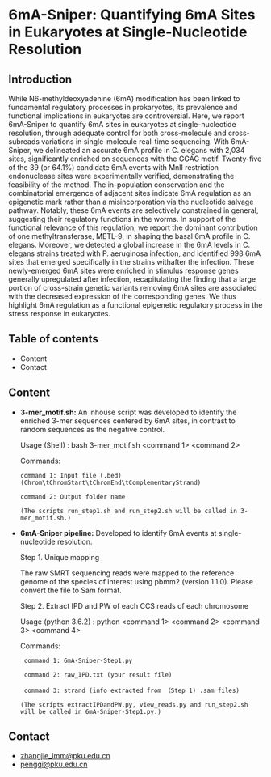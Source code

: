 # **6mA-Sniper: Quantifying 6mA Sites in Eukaryotes at Single-Nucleotide Resolution**

## Introduction

While N6-methyldeoxyadenine (6mA) modification has been linked to fundamental regulatory processes in prokaryotes, its prevalence and functional implications in eukaryotes are controversial. Here, we report 6mA-Sniper to quantify 6mA sites in eukaryotes at single-nucleotide resolution,  through adequate control for both cross-molecule and cross-subreads variations in single-molecule real-time sequencing. With 6mA-Sniper, we delineated an accurate 6mA profile in C. elegans with 2,034 sites, significantly enriched on sequences with the GGAG motif. Twenty-five of the 39 (or 64.1%) candidate 6mA events with MnlI restriction endonuclease sites were experimentally verified, demonstrating the feasibility of the method. The in-population conservation and the combinatorial emergence of adjacent sites indicate 6mA regulation as an epigenetic mark rather than a misincorporation via the nucleotide salvage pathway. Notably, these 6mA events are selectively constrained in general, suggesting their regulatory functions in the worms. In support of the functional relevance of this regulation, we report the dominant contribution of one methyltransferase, METL-9, in shaping the basal 6mA profile in C. elegans. Moreover, we detected a global increase in the 6mA levels in C. elegans strains  treated with P. aeruginosa infection, and identified 998 6mA sites that emerged specifically in the strains withafter the infection. These newly-emerged 6mA sites were enriched in stimulus response genes generally upregulated after infection, recapitulating the finding that a large portion of cross-strain genetic variants removing 6mA sites are associated with the decreased expression of the corresponding genes. We thus highlight 6mA regulation as a functional epigenetic regulatory process in the stress response in eukaryotes.

## Table of contents

- Content
- Contact

## Content

- **3-mer_motif.sh:** An inhouse script was developed to identify the enriched 3-mer sequences centered by 6mA sites, in contrast to random sequences as the negative control.

  Usage (Shell) : bash 3-mer_motif.sh <command 1> <command 2>
  
  Commands:
    
      command 1: Input file (.bed) (Chrom\tChromStart\tChromEnd\tComplementaryStrand)
    
      command 2: Output folder name
      
      (The scripts run_step1.sh and run_step2.sh will be called in 3-mer_motif.sh.)

- **6mA-Sniper pipeline:** Developed to identify 6mA events at single-nucleotide resolution.
  
  Step 1. Unique mapping
    
    The raw SMRT sequencing reads were mapped to the reference genome of the species of interest using pbmm2 (version 1.1.0). Please convert the file to Sam format.
  
  Step 2. Extract IPD and PW of each CCS reads of each chromosome
  
    Usage (python 3.6.2) : python <command 1> <command 2> <command 3> <command 4>
    
    Commands:
      
       command 1: 6mA-Sniper-Step1.py
       
       command 2: raw_IPD.txt (your result file)
       
       command 3: strand (info extracted from （Step 1) .sam files)
    
      (The scripts extractIPDandPW.py, view_reads.py and run_step2.sh will be called in 6mA-Sniper-Step1.py.)

## Contact

- zhangjie_imm@pku.edu.cn
- pengqi@pku.edu.cn
